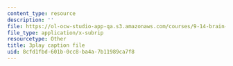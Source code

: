 ```yaml
---
content_type: resource
description: ''
file: https://ol-ocw-studio-app-qa.s3.amazonaws.com/courses/9-14-brain-structure-and-its-origins-spring-2014/8cfd1fbd601b0cc8ba4a7b11989ca7f8_555123.srt
file_type: application/x-subrip
resourcetype: Other
title: 3play caption file
uid: 8cfd1fbd-601b-0cc8-ba4a-7b11989ca7f8
---
```

